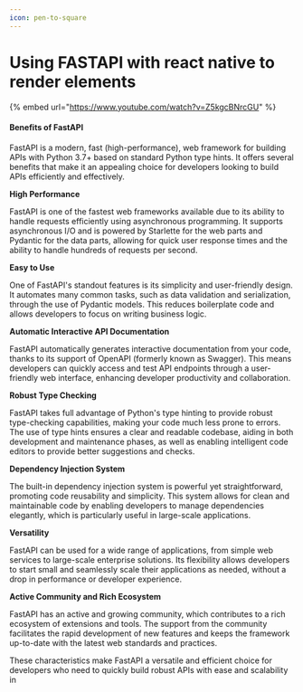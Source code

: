 ```yaml
---
icon: pen-to-square
---
```


# Using FASTAPI with react native to render elements

{% embed url="https://www.youtube.com/watch?v=Z5kgcBNrcGU" %}

#### Benefits of FastAPI

FastAPI is a modern, fast (high-performance), web framework for building APIs with Python 3.7+ based on standard Python type hints. It offers several benefits that make it an appealing choice for developers looking to build APIs efficiently and effectively.

**High Performance**

FastAPI is one of the fastest web frameworks available due to its ability to handle requests efficiently using asynchronous programming. It supports asynchronous I/O and is powered by Starlette for the web parts and Pydantic for the data parts, allowing for quick user response times and the ability to handle hundreds of requests per second.

**Easy to Use**

One of FastAPI's standout features is its simplicity and user-friendly design. It automates many common tasks, such as data validation and serialization, through the use of Pydantic models. This reduces boilerplate code and allows developers to focus on writing business logic.

**Automatic Interactive API Documentation**

FastAPI automatically generates interactive documentation from your code, thanks to its support of OpenAPI (formerly known as Swagger). This means developers can quickly access and test API endpoints through a user-friendly web interface, enhancing developer productivity and collaboration.

**Robust Type Checking**

FastAPI takes full advantage of Python's type hinting to provide robust type-checking capabilities, making your code much less prone to errors. The use of type hints ensures a clear and readable codebase, aiding in both development and maintenance phases, as well as enabling intelligent code editors to provide better suggestions and checks.

**Dependency Injection System**

The built-in dependency injection system is powerful yet straightforward, promoting code reusability and simplicity. This system allows for clean and maintainable code by enabling developers to manage dependencies elegantly, which is particularly useful in large-scale applications.

**Versatility**

FastAPI can be used for a wide range of applications, from simple web services to large-scale enterprise solutions. Its flexibility allows developers to start small and seamlessly scale their applications as needed, without a drop in performance or developer experience.

**Active Community and Rich Ecosystem**

FastAPI has an active and growing community, which contributes to a rich ecosystem of extensions and tools. The support from the community facilitates the rapid development of new features and keeps the framework up-to-date with the latest web standards and practices.

These characteristics make FastAPI a versatile and efficient choice for developers who need to quickly build robust APIs with ease and scalability in




